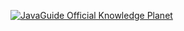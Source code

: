 [![JavaGuide Official Knowledge Planet](https://oss.javaguide.cn/xingqiu/xingqiu.png)](../about-the-author/zhishixingqiu-two-years.md)
